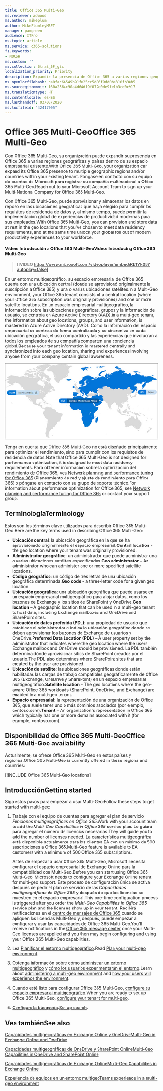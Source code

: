 ```yaml
---
title: Office 365 Multi-Geo
ms.reviewer: adwood
ms.author: mikeplum
author: MikePlumleyMSFT
manager: pamgreen
audience: ITPro
ms.topic: article
ms.service: o365-solutions
f1.keywords:
- NOCSH
ms.custom: ''
ms.collection: Strat_SP_gtc
localization_priority: Priority
description: Expandir la presencia de Office 365 a varias regiones geográficas con Office 365 Multi-Geo.
ms.openlocfilehash: ca0fac66549b91fe25cc5d86f9dd0be310fb38b5
ms.sourcegitcommit: 160a2564c90a4d64d19f072e0de9fe1b3cd0c917
ms.translationtype: HT
ms.contentlocale: es-ES
ms.lasthandoff: 03/05/2020
ms.locfileid: "42417005"
---
```

# <a name="office-365-multi-geo"></a><span data-ttu-id="4d170-103">Office 365 Multi-Geo</span><span class="sxs-lookup"><span data-stu-id="4d170-103">Office 365 Multi-Geo</span></span>

<span data-ttu-id="4d170-104">Con Office 365 Multi-Geo, su organización puede expandir su presencia en Office 365 a varias regiones geográficas y países dentro de su espacio empresarial existente.</span><span class="sxs-lookup"><span data-stu-id="4d170-104">With Office 365 Multi-Geo, your organization can expand its Office 365 presence to multiple geographic regions and/or countries within your existing tenant.</span></span> <span data-ttu-id="4d170-105">Póngase en contacto con su equipo de cuentas de Microsoft para registrar su compañía multinacional a Office 365 Multi-Geo.</span><span class="sxs-lookup"><span data-stu-id="4d170-105">Reach out to your Microsoft Account Team to sign up your Multi-National Company for Office 365 Multi-Geo.</span></span>
  
<span data-ttu-id="4d170-106">Con Office 365 Multi-Geo, puede aprovisionar y almacenar los datos en reposo en las ubicaciones geográficas que haya elegido para cumplir los requisitos de residencia de datos y, al mismo tiempo, puede permitir la implementación global de experiencias de productividad modernas para sus empleados.</span><span class="sxs-lookup"><span data-stu-id="4d170-106">With Office 365 Multi-Geo, you can provision and store data at rest in the geo locations that you've chosen to meet data residency requirements, and at the same time unlock your global roll out of modern productivity experiences to your workforce.</span></span>

#### <a name="video-introducing-office-365-multi-geo"></a><span data-ttu-id="4d170-107">Vídeo: Introducción a Office 365 Multi-Geo</span><span class="sxs-lookup"><span data-stu-id="4d170-107">Video: Introducing Office 365 Multi-Geo</span></span>

> [!VIDEO https://www.microsoft.com/videoplayer/embed/RE1Yk6B?autoplay=false]

<span data-ttu-id="4d170-108">En un entorno multigeográfico, su espacio empresarial de Office 365 cuenta con una ubicación central (donde se aprovisionó originalmente la suscripción a Office 365) y una o varias ubicaciones satélites.</span><span class="sxs-lookup"><span data-stu-id="4d170-108">In a Multi-Geo environment, your Office 365 tenant consists of a central location (where your Office 365 subscription was originally provisioned) and one or more satellite locations.</span></span> <span data-ttu-id="4d170-109">En un espacio empresarial multigeográfico, la información sobre las ubicaciones geográficas, grupos y la información de usuario, se controla en Azure Active Directory (AAD).</span><span class="sxs-lookup"><span data-stu-id="4d170-109">In a multi-geo tenant, the information about geo locations, groups, and user information, is mastered in Azure Active Directory (AAD).</span></span> <span data-ttu-id="4d170-110">Como la información del espacio empresarial se controla de forma centralizada y se sincroniza en cada ubicación geográfica, el uso compartido y las experiencias que involucran a todos los empleados de su compañía comparten una conciencia global.</span><span class="sxs-lookup"><span data-stu-id="4d170-110">Because your tenant information is mastered centrally and synchronized into each geo location, sharing and experiences involving anyone from your company contain global awareness.</span></span>

![Captura de pantalla del mapa multigeográfico desde el Centro de administración de SharePoint Online](media/multi-geo-world-map.png)

<span data-ttu-id="4d170-112">Tenga en cuenta que Office 365 Multi-Geo no está diseñado principalmente para optimizar el rendimiento, sino para cumplir con los requisitos de residencia de datos.</span><span class="sxs-lookup"><span data-stu-id="4d170-112">Note that Office 365 Multi-Geo is not designed for performance optimization, it is designed to meet data residency requirements.</span></span> <span data-ttu-id="4d170-113">Para obtener información sobre la optimización del rendimiento de Office 365, vea [Network planning and performance tuning for Office 365](https://support.office.com/article/e5f1228c-da3c-4654-bf16-d163daee8848) (Planeamiento de red y ajuste de rendimiento para Office 365) o póngase en contacto con su grupo de soporte técnico.</span><span class="sxs-lookup"><span data-stu-id="4d170-113">For information about performance optimization for Office 365, see [Network planning and performance tuning for Office 365](https://support.office.com/article/e5f1228c-da3c-4654-bf16-d163daee8848) or contact your support group.</span></span>

## <a name="terminology"></a><span data-ttu-id="4d170-114">Terminología</span><span class="sxs-lookup"><span data-stu-id="4d170-114">Terminology</span></span>

<span data-ttu-id="4d170-115">Estos son los términos clave utilizados para describir Office 365 Multi-Geo:</span><span class="sxs-lookup"><span data-stu-id="4d170-115">Here are the key terms used in describing Office 365 Multi-Geo:</span></span>

- <span data-ttu-id="4d170-116">**Ubicación central**: la ubicación geográfica en la que se ha aprovisionado originalmente el espacio empresarial.</span><span class="sxs-lookup"><span data-stu-id="4d170-116">**Central location** - the geo location where your tenant was originally provisioned.</span></span>
- <span data-ttu-id="4d170-117">**Administrador geográfico**: un administrador que puede administrar una o varias ubicaciones satélites especificadas.</span><span class="sxs-lookup"><span data-stu-id="4d170-117">**Geo administrator** - An administrator who can administer one or more specified satellite locations.</span></span>
- <span data-ttu-id="4d170-118">**Código geográfico**: un código de tres letras de una ubicación geográfica determinada.</span><span class="sxs-lookup"><span data-stu-id="4d170-118">**Geo code** - a three-letter code for a given geo location.</span></span>
- <span data-ttu-id="4d170-119">**Ubicación geográfica**: una ubicación geográfica que puede usarse en un espacio empresarial multigeográfico para alojar datos, como los buzones de Exchange y los sitios de SharePoint y OneDrive.</span><span class="sxs-lookup"><span data-stu-id="4d170-119">**Geo location** – A geographic location that can be used in a multi-geo tenant to host data, including Exchange mailboxes and OneDrive and SharePoint sites.</span></span>
- <span data-ttu-id="4d170-120">**Ubicación de datos preferida (PDL)**: una propiedad de usuario que establece el administrador e indica la ubicación geográfica donde se deben aprovisionar los buzones de Exchange de usuarios y OneDrive.</span><span class="sxs-lookup"><span data-stu-id="4d170-120">**Preferred Data Location (PDL)** – A user property set by the administrator that indicates where the geo location where the users Exchange mailbox and OneDrive should be provisioned.</span></span> <span data-ttu-id="4d170-121">La PDL también determina dónde aprovisionar sitios de SharePoint creados por el usuario.</span><span class="sxs-lookup"><span data-stu-id="4d170-121">The PDL also determines where SharePoint sites that are created by the user are provisioned.</span></span>
- <span data-ttu-id="4d170-122">**Ubicación de satélite**: las ubicaciones geográficas donde están habilitadas las cargas de trabajo compatibles geográficamente de Office 365 (Exchange, OneDrive y SharePoint) en un espacio empresarial multigeográfico.</span><span class="sxs-lookup"><span data-stu-id="4d170-122">**Satellite location** – The geo locations where the geo-aware Office 365 workloads (SharePoint, OneDrive, and Exchange) are enabled in a multi-geo tenant.</span></span>
- <span data-ttu-id="4d170-123">**Espacio empresarial**: la representación de una organización de Office 365, que suele tener uno o más dominios asociados (por ejemplo, contoso.com).</span><span class="sxs-lookup"><span data-stu-id="4d170-123">**Tenant** – An organization's representation in Office 365 which typically has one or more domains associated with it (for example, contoso.com).</span></span>

## <a name="office-365-multi-geo-availability"></a><span data-ttu-id="4d170-124">Disponibilidad de Office 365 Multi-Geo</span><span class="sxs-lookup"><span data-stu-id="4d170-124">Office 365 Multi-Geo availability</span></span>

<span data-ttu-id="4d170-125">Actualmente, se ofrece Office 365 Multi-Geo en estos países y regiones:</span><span class="sxs-lookup"><span data-stu-id="4d170-125">Office 365 Multi-Geo is currently offered in these regions and countries:</span></span>

[!INCLUDE [Office 365 Multi-Geo locations](includes/office-365-multi-geo-locations.md)]

## <a name="getting-started"></a><span data-ttu-id="4d170-126">Introducción</span><span class="sxs-lookup"><span data-stu-id="4d170-126">Getting started</span></span>

<span data-ttu-id="4d170-127">Siga estos pasos para empezar a usar Multi-Geo:</span><span class="sxs-lookup"><span data-stu-id="4d170-127">Follow these steps to get started with multi-geo:</span></span>

1. <span data-ttu-id="4d170-128">Trabaje con el equipo de cuentas para agregar el plan de servicio _Funciones multigeográficas en Office 365_.</span><span class="sxs-lookup"><span data-stu-id="4d170-128">Work with your account team to add the _Multi-Geo Capabilities in Office 365_ service plan.</span></span> <span data-ttu-id="4d170-129">Le guiará para agregar el número de licencias necesarias.</span><span class="sxs-lookup"><span data-stu-id="4d170-129">They will guide you to add the number of licenses needed.</span></span> <span data-ttu-id="4d170-130">La característica multigeográfica está disponible actualmente para los clientes EA con un mínimo de 500 suscripciones a Office 365.</span><span class="sxs-lookup"><span data-stu-id="4d170-130">Multi-Geo feature is available to EA customers with a minimum of 500 Office 365 subscriptions.</span></span>

   <span data-ttu-id="4d170-131">Antes de empezar a usar Office 365 Multi-Geo, Microsoft necesita configurar el espacio empresarial de Exchange Online para la compatibilidad con Multi-Geo.</span><span class="sxs-lookup"><span data-stu-id="4d170-131">Before you can start using Office 365 Multi-Geo, Microsoft needs to configure your Exchange Online tenant for multi-geo support.</span></span> <span data-ttu-id="4d170-132">Este proceso de configuración única se activa después de pedir el plan de servicio de las *Capacidades multigeográficas de Office 365* y después de que las licencias se muestren en el espacio empresarial.</span><span class="sxs-lookup"><span data-stu-id="4d170-132">This one-time configuration process is triggered after you order the *Multi-Geo Capabilities in Office 365* service plan and the licenses show up in your tenant.</span></span> <span data-ttu-id="4d170-133">Recibirá notificaciones en el [centro de mensajes de Office 365](https://support.office.com/article/38FB3333-BFCC-4340-A37B-DEDA509C2093) cuando se apliquen las licencias Multi-Geo y, después, puede empezar a configurar y usar las capacidades de Office 365 Multi-Geo.</span><span class="sxs-lookup"><span data-stu-id="4d170-133">You'll receive notifications in the [Office 365 message center](https://support.office.com/article/38FB3333-BFCC-4340-A37B-DEDA509C2093) once your Multi-Geo licenses are applied and you then may begin configuring and using your Office 365 Multi-Geo capabilities.</span></span>

2. <span data-ttu-id="4d170-134">Lea [Planificar el entorno multigeográfico](plan-for-multi-geo.md).</span><span class="sxs-lookup"><span data-stu-id="4d170-134">Read [Plan your multi-geo environment](plan-for-multi-geo.md).</span></span>

3. <span data-ttu-id="4d170-135">Obtenga información sobre cómo [administrar un entorno multigeográfico](administering-a-multi-geo-environment.md) y [cómo los usuarios experimentarán el entorno](multi-geo-user-experience.md).</span><span class="sxs-lookup"><span data-stu-id="4d170-135">Learn about [administering a multi-geo environment](administering-a-multi-geo-environment.md) and [how your users will experience the environment](multi-geo-user-experience.md).</span></span>

4. <span data-ttu-id="4d170-136">Cuando esté listo para configurar Office 365 Multi-Geo, [configure su espacio empresarial multigeográfico](multi-geo-tenant-configuration.md).</span><span class="sxs-lookup"><span data-stu-id="4d170-136">When you are ready to set up Office 365 Multi-Geo, [configure your tenant for multi-geo](multi-geo-tenant-configuration.md).</span></span>

5. <span data-ttu-id="4d170-137">[Configure la búsqueda](configure-search-for-multi-geo.md).</span><span class="sxs-lookup"><span data-stu-id="4d170-137">[Set up search](configure-search-for-multi-geo.md).</span></span>

## <a name="see-also"></a><span data-ttu-id="4d170-138">Vea también</span><span class="sxs-lookup"><span data-stu-id="4d170-138">See also</span></span>

[<span data-ttu-id="4d170-139">Capacidades multigeográficas en Exchange Online y OneDrive</span><span class="sxs-lookup"><span data-stu-id="4d170-139">Multi-Geo in Exchange Online and OneDrive</span></span>](https://Aka.ms/GoMultiGeo)

[<span data-ttu-id="4d170-140">Capacidades multigeográficas de OneDrive y SharePoint Online</span><span class="sxs-lookup"><span data-stu-id="4d170-140">Multi-Geo Capabilities in OneDrive and SharePoint Online</span></span>](https://docs.microsoft.com/office365/enterprise/multi-geo-capabilities-in-onedrive-and-sharepoint-online-in-office-365)

[<span data-ttu-id="4d170-141">Capacidades multigeográficas de Exchange Online</span><span class="sxs-lookup"><span data-stu-id="4d170-141">Multi-Geo Capabilities in Exchange Online</span></span>](https://docs.microsoft.com/office365/enterprise/multi-geo-capabilities-in-exchange-online)

[<span data-ttu-id="4d170-142">Experiencia de equipos en un entorno multigeo</span><span class="sxs-lookup"><span data-stu-id="4d170-142">Teams experience in a multi-geo environment</span></span>](https://docs.microsoft.com/microsoftteams/teams-experience-o365odb-spo-multi-geo)
